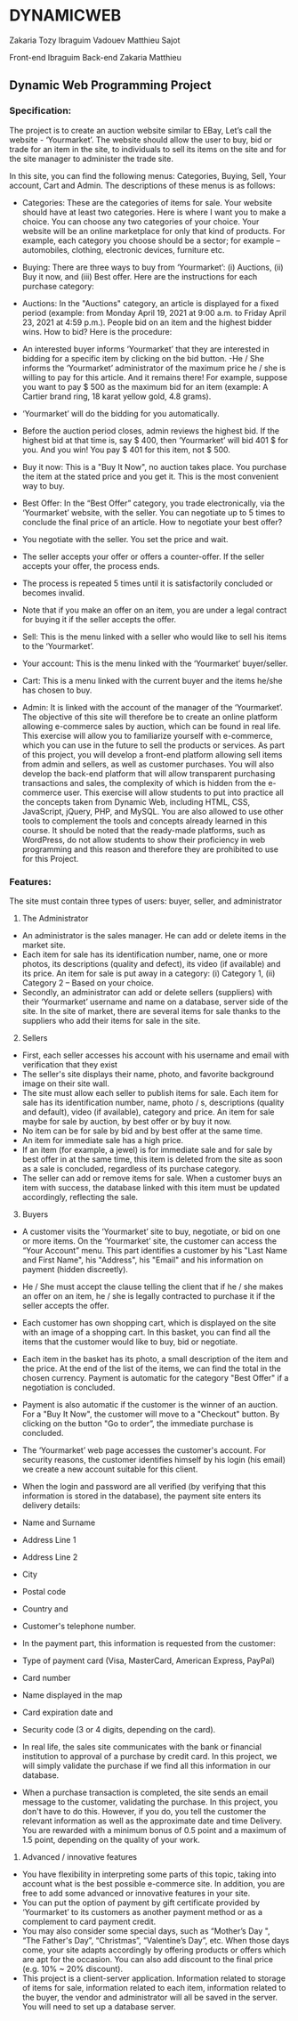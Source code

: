 # DYNAMICWEB

Zakaria Tozy
Ibraguim Vadouev
Matthieu Sajot

Front-end Ibraguim
Back-end Zakaria Matthieu

## Dynamic Web Programming Project
### Specification:

The project is to create an auction website similar to EBay, Let’s call the website - ‘Yourmarket’. The website should allow the user to buy, bid or trade for an item in the site, to individuals to sell its items on the site and for the site manager to administer the trade site.

In this site, you can find the following menus: Categories, Buying, Sell, Your account, Cart and Admin. The descriptions of these menus is as follows:
- Categories: These are the categories of items for sale. Your website should have at least two categories. Here is where I want you to make a choice. You can choose any two categories of your choice. Your website will be an online marketplace for only that kind of products. For example, each category you choose should be a sector; for example – automobiles, clothing, electronic devices, furniture etc.

- Buying: There are three ways to buy from ‘Yourmarket’: (i) Auctions, (ii) Buy it now, and (iii) Best offer. Here are the instructions for each purchase category:
- Auctions: In the "Auctions" category, an article is displayed for a fixed period (example: from Monday April 19, 2021 at 9:00 a.m. to Friday April 23, 2021 at 4:59 p.m.). People bid on an item and the highest bidder wins. How to bid? Here is the procedure:
- An interested buyer informs ‘Yourmarket’ that they are interested in bidding for a specific item by clicking on the bid button.
-He / She informs the ‘Yourmarket’ administrator of the maximum price he / she is willing to pay for this article. And it remains there! For example, suppose you want to pay $
500 as the maximum bid for an item (example: A Cartier brand ring, 18 karat yellow gold, 4.8 grams).
- ‘Yourmarket’ will do the bidding for you automatically.
- Before the auction period closes, admin reviews the highest bid. If the highest bid at that time is, say $ 400, then ‘Yourmarket’ will bid 401 $ for you. And you win! You pay $ 401 for this item, not $ 500.
- Buy it now: This is a "Buy It Now", no auction takes place. You purchase the item at the stated price and you get it. This is the most convenient way to buy.
- Best Offer: In the “Best Offer” category, you trade electronically, via the ‘Yourmarket’ website, with the seller. You can negotiate up to 5 times to conclude the final price of an article. How to negotiate your best offer?
- You negotiate with the seller. You set the price and wait.
- The seller accepts your offer or offers a counter-offer. If the seller accepts your offer, the process ends.
- The process is repeated 5 times until it is satisfactorily concluded or becomes invalid.
- Note that if you make an offer on an item, you are under a legal contract for buying it if the seller accepts the offer.
- Sell: This is the menu linked with a seller who would like to sell his items to the ‘Yourmarket’.
- Your account: This is the menu linked with the ‘Yourmarket’ buyer/seller.
- Cart: This is a menu linked with the current buyer and the items he/she has chosen to buy.
- Admin: It is linked with the account of the manager of the ‘Yourmarket’.
The objective of this site will therefore be to create an online platform allowing e-commerce sales by auction, which can be found in real life. This exercise will allow you to familiarize yourself with e-commerce, which you can use in the future to sell the products or services. As part of this project, you will develop a front-end platform allowing sell items from admin and sellers, as well as customer purchases. You will also develop the back-end platform that will allow transparent purchasing transactions and sales, the complexity of which is hidden from the e-commerce user.
This exercise will allow students to put into practice all the concepts taken from Dynamic Web, including HTML, CSS, JavaScript, jQuery, PHP, and MySQL. You are also allowed to use other tools to complement the tools and
concepts already learned in this course. It should be noted that the ready-made platforms, such as WordPress, do not allow students to show their proficiency in web programming and this reason and therefore they are prohibited to use for this Project.

### Features:
The site must contain three types of users: buyer, seller, and administrator
1) The Administrator
- An administrator is the sales manager. He can add or delete items in the market site.
- Each item for sale has its identification number, name, one or more photos, its descriptions (quality and defect), its video (if available) and its price. An item for sale is put away in a category: (i) Category 1, (ii) Category 2 – Based on your choice.
- Secondly, an administrator can add or delete sellers (suppliers) with their ‘Yourmarket’ username and name on a database, server side of the site. In the site of market, there are several items for sale thanks to the suppliers who add their items for sale in the site.
2) Sellers
- First, each seller accesses his account with his username and email with verification that they exist
- The seller's site displays their name, photo, and favorite background image on their site wall.
- The site must allow each seller to publish items for sale. Each item for sale has its identification number, name, photo / s, descriptions (quality and default), video (if available), category and price. An item for sale maybe for sale by auction, by best offer or by buy it now.
- No item can be for sale by bid and by best offer at the same time.
- An item for immediate sale has a high price.
- If an item (for example, a jewel) is for immediate sale and for sale by best offer in at the same time, this item is deleted from the site as soon as a sale is concluded, regardless of its purchase category.
- The seller can add or remove items for sale. When a customer buys an item with success, the database linked with this item must be updated accordingly, reflecting the sale.
3) Buyers
- A customer visits the ‘Yourmarket’ site to buy, negotiate, or bid on one or more items. On the ‘Yourmarket’ site, the customer can access the “Your Account” menu. This part identifies a customer by his "Last Name and
First Name", his "Address", his "Email" and his information on payment (hidden discreetly).
- He / She must accept the clause telling the client that if he / she makes an offer on an item, he / she is legally contracted to purchase it if the seller accepts the offer.
- Each customer has own shopping cart, which is displayed on the site with an image of a shopping cart. In this basket, you can find all the items that the customer would like to buy, bid or negotiate.
- Each item in the basket has its photo, a small description of the item and the price. At the end of the list of the items, we can find the total in the chosen currency. Payment is automatic for the category "Best Offer" if a negotiation is concluded.
- Payment is also automatic if the customer is the winner of an auction. For a "Buy It Now", the customer will move to a "Checkout" button. By clicking on the button "Go to order”, the immediate purchase is concluded.
- The ‘Yourmarket’ web page accesses the customer's account. For security reasons, the customer identifies himself by his login (his email) we create a new account suitable for this client.
- When the login and password are all verified (by verifying that this information is stored in the database), the payment site enters its delivery details:
  
- Name and Surname
- Address Line 1
- Address Line 2
- City
- Postal code
- Country and
- Customer's telephone number.
- In the payment part, this information is requested from the customer:
- Type of payment card (Visa, MasterCard, American Express, PayPal)
- Card number
- Name displayed in the map
- Card expiration date and
- Security code (3 or 4 digits, depending on the card).
- In real life, the sales site communicates with the bank or financial institution to approval of a purchase by credit card. In this project, we will simply validate the purchase if we find all this information in our database.
- When a purchase transaction is completed, the site sends an email message to the customer, validating the purchase. In this project, you don't have to do this. However, if you do, you tell the customer the relevant information as well as the approximate date and time
Delivery. You are rewarded with a minimum bonus of 0.5 point and a maximum of 1.5 point, depending on the quality of your work.
1) Advanced / innovative features
- You have flexibility in interpreting some parts of this topic, taking into account what is the best possible e-commerce site. In addition, you are free to add some advanced or innovative features in your site.
- You can put the option of payment by gift certificate provided by ‘Yourmarket’ to its customers as another payment method or as a complement to card payment credit.
- You may also consider some special days, such as “Mother’s Day ", “The Father's Day”, “Christmas”, “Valentine’s Day”, etc. When those days come, your site adapts accordingly by offering products or offers which are apt for the occasion. You can also add discount to the final price (e.g. 10% ~ 20% discount).
- This project is a client-server application. Information related to storage of items for sale, information related to each item, information related to the buyer, the vendor and administrator will all be saved in the server. You will need to set up a database server.
